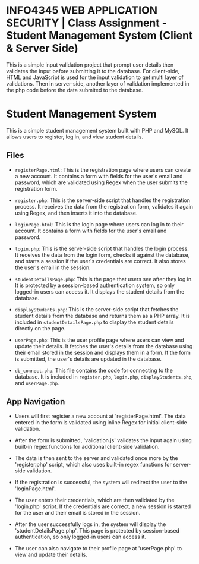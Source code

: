 # INFO4345 WEB APPLICATION SECURITY | Class Assignment - Student Management System (Client & Server Side)
 
 This is a simple input validation project that prompt user details then validates the input before submitting it to the database. For client-side, HTML and JavaScript is used for the input validation to get multi layer of validations. Then in server-side, another layer of validation implemented in the php code before the data submited to the database. 
<!-- 
## How it works 

- form.html is used to create the form structure. In-line Regex are implemented for every items in the form.

- When user submits the form, validation.js will validate the input again using the built-in regex function.

- After the validation in client-side complete, the data will be validated once again by the server through submit.php code which also uses built-in regex function with the similar pattern.

- Then the data will successfully submited to the database adn the page will display "New record created successfully" message. -->
# Student Management System

This is a simple student management system built with PHP and MySQL. It allows users to register, log in, and view student details.

## Files

- `registerPage.html`: This is the registration page where users can create a new account. It contains a form with fields for the user's email and password, which are validated using Regex when the user submits the registration form.

- `register.php`: This is the server-side script that handles the registration process. It receives the data from the registration form, validates it again using Regex, and then inserts it into the database.

- `loginPage.html`: This is the login page where users can log in to their account. It contains a form with fields for the user's email and password.

- `login.php`: This is the server-side script that handles the login process. It receives the data from the login form, checks it against the database, and starts a session if the user's credentials are correct. It also stores the user's email in the session.

- `studentDetailsPage.php`: This is the page that users see after they log in. It is protected by a session-based authentication system, so only logged-in users can access it. It displays the student details from the database.

- `displayStudents.php`: This is the server-side script that fetches the student details from the database and returns them as a PHP array. It is included in `studentDetailsPage.php` to display the student details directly on the page.

- `userPage.php`: This is the user profile page where users can view and update their details. It fetches the user's details from the database using their email stored in the session and displays them in a form. If the form is submitted, the user's details are updated in the database.

- `db_connect.php`: This file contains the code for connecting to the database. It is included in `register.php`, `login.php`, `displayStudents.php`, and `userPage.php`.

## App Navigation

- Users will first register a new account at 'registerPage.html'. The data entered in the form is validated using inline Regex for initial client-side validation. 

- After the form is submitted, 'validation.js' validates the input again using built-in regex functions for additional client-side validation.

- The data is then sent to the server and validated once more by the 'register.php' script, which also uses built-in regex functions for server-side validation.

- If the registration is successful, the system will redirect the user to the 'loginPage.html'.

- The user enters their credentials, which are then validated by the 'login.php' script. If the credentials are correct, a new session is started for the user and their email is stored in the session.

- After the user successfully logs in, the system will display the 'studentDetailsPage.php'. This page is protected by session-based authentication, so only logged-in users can access it.

- The user can also navigate to their profile page at 'userPage.php' to view and update their details.
